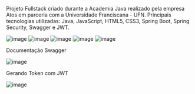 Projeto Fullstack criado durante a Academia Java realizado pela empresa Atos em parceria com a Universidade Franciscana - UFN.
Principais tecnologias utilizadas:
Java,
JavaScript, 
HTML5, 
CSS3, 
Spring Boot,
Spring Security, 
Swagger e 
JWT.

![image](https://user-images.githubusercontent.com/104435024/209681378-d51ce02e-30f2-44ca-9994-5099e9b20a32.png)
![image](https://user-images.githubusercontent.com/104435024/209683555-25701d4f-506a-41b4-9bec-1d98949f560d.png)
![image](https://user-images.githubusercontent.com/104435024/209683761-e807249e-1922-4b6f-a7fb-2b5ebcf7b159.png)
![image](https://user-images.githubusercontent.com/104435024/209683999-b5fee580-ccc9-4df9-b9a0-27eefeb27e3d.png)
![image](https://user-images.githubusercontent.com/104435024/209684171-98356363-2c0b-4af5-a88c-ab632240c754.png)

Documentação Swagger

![image](https://user-images.githubusercontent.com/104435024/209699163-8d122243-3b05-47db-a84d-0cd9cf3f2b02.png)

Gerando Token com JWT

![image](https://user-images.githubusercontent.com/104435024/209701176-a42f82d7-a24a-4946-8316-c11af4dd8aed.png)
